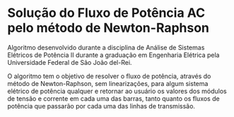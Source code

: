 # Solução do Fluxo de Potência AC pelo método de Newton-Raphson

Algoritmo desenvolvido durante a disciplina de Análise de Sistemas Elétricos de Potência II durante a graduação em Engenharia Elétrica pela Universidade Federal de São João del-Rei.

O algoritmo tem o objetivo de resolver o fluxo de potência, através do método de Newton-Raphson, sem linearizações, para algum sistema elétrico de potência qualquer e retornar ao usuário os valores dos módulos de tensão e corrente em cada uma das barras, tanto quanto os fluxos de potência que passarão por cada uma das linhas de transmissão.